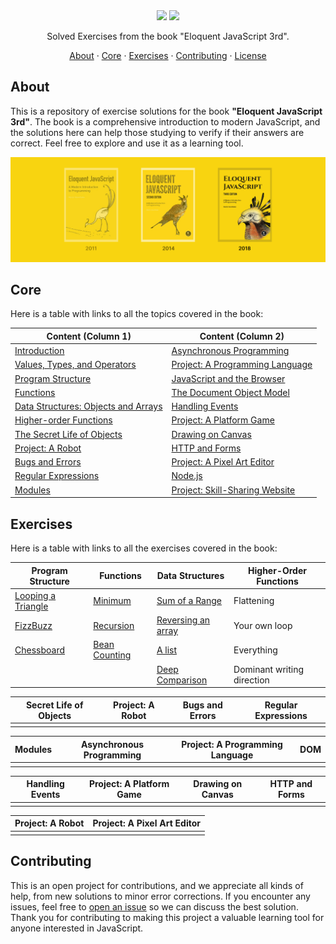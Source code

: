 <div align="center">
  <img width="60%" src="https://raw.githubusercontent.com/wesleydmscn/eloquent-javascript-3rd/HEAD/.github/logotipo-light.svg?raw=true#gh-dark-mode-only">
  <img width="60%" src="https://raw.githubusercontent.com/wesleydmscn/eloquent-javascript-3rd/HEAD/.github/logotipo-dark.svg?raw=true#gh-light-mode-only">
  <p align="center">Solved Exercises from the book "Eloquent JavaScript 3rd".</p>
  <p align="center">
    <a href="#about">About</a> · 
    <a href="#core">Core</a> · 
    <a href="#exercises">Exercises</a> · 
    <a href="#contributing">Contributing</a> ·
    <a href="./LICENSE">License</a>
  </p>
</div>

## About
This is a repository of exercise solutions for the book **"Eloquent JavaScript 3rd"**. The book is a comprehensive introduction to modern JavaScript, and the solutions here can help those studying to verify if their answers are correct. Feel free to explore and use it as a learning tool.

<div align="center">
  <img width="100%" src=".github/header.jpg">
</div>

## Core
Here is a table with links to all the topics covered in the book:

| Content (Column 1)                                                                 | Content (Column 2)                                                                    |
| ---------------------------------------------------------------------------------- | ------------------------------------------------------------------------------------- |
| [Introduction](https://eloquentjavascript.net/00_intro.html)                       | [Asynchronous Programming](https://eloquentjavascript.net/11_async.html)              |
| [Values, Types, and Operators](https://eloquentjavascript.net/01_values.html)      | [Project: A Programming Language](https://eloquentjavascript.net/12_language.html)    |
| [Program Structure](https://eloquentjavascript.net/02_program_structure.html)      | [JavaScript and the Browser](https://eloquentjavascript.net/13_browser.html)          |
| [Functions](https://eloquentjavascript.net/03_functions.html)                      | [The Document Object Model](https://eloquentjavascript.net/14_dom.html)               |
| [Data Structures: Objects and Arrays](https://eloquentjavascript.net/04_data.html) | [Handling Events](https://eloquentjavascript.net/15_event.html)                       |
| [Higher-order Functions](https://eloquentjavascript.net/05_higher_order.html)      | [Project: A Platform Game](https://eloquentjavascript.net/16_game.html)               |
| [The Secret Life of Objects](https://eloquentjavascript.net/05_higher_order.html)  | [Drawing on Canvas](https://eloquentjavascript.net/17_canvas.html)                    |
| [Project: A Robot](https://eloquentjavascript.net/07_robot.html)                   | [HTTP and Forms](https://eloquentjavascript.net/18_http.html)                         |
| [Bugs and Errors](https://eloquentjavascript.net/08_error.html)                    | [Project: A Pixel Art Editor](https://eloquentjavascript.net/19_paint.html)           |
| [Regular Expressions](https://eloquentjavascript.net/09_regexp.html)               | [Node.js](https://eloquentjavascript.net/20_node.html)                                |
| [Modules](https://eloquentjavascript.net/10_modules.html)                          | [Project: Skill-Sharing Website](https://eloquentjavascript.net/21_skillsharing.html) |

## Exercises
Here is a table with links to all the exercises covered in the book:

| Program Structure                                                       | Functions                                             | Data Structures                                                       | Higher-Order Functions     |
| ----------------------------------------------------------------------- | ----------------------------------------------------- | --------------------------------------------------------------------- | -------------------------- |
| [Looping a Triangle](exercises/program_structure/looping_a_triangle.js) | [Minimum](exercises/functions/minimum.js)             | [Sum of a Range](exercises/data-structures/sum-of-a-range.js)         | Flattening                 |
| [FizzBuzz](exercises/program_structure/fizzbuzz.js)                     | [Recursion](exercises/functions/recursion.js)         | [Reversing an array](exercises/data-structures/reversing-an-array.js) | Your own loop              |
| [Chessboard](exercises/program_structure/chessboard.js)                 | [Bean Counting](exercises/functions/bean-counting.js) | [A list](exercises/data-structures/a-list.js)                         | Everything                 |
|                                                                         |                                                       | [Deep Comparison](exercises/data-structures/deep-comparison.js)       | Dominant writing direction |

| Secret Life of Objects | Project: A Robot | Bugs and Errors | Regular Expressions |
| ---------------------- | ---------------- | --------------- | ------------------- |
|                        |                  |                 |                     |

| Modules | Asynchronous Programming | Project: A Programming Language | DOM |
| ------- | ------------------------ | ------------------------------- | --- |
|         |                          |                                 |     |

| Handling Events | Project: A Platform Game | Drawing on Canvas | HTTP and Forms |
| --------------- | ------------------------ | ----------------- | -------------- |
|                 |                          |                   |                |

| Project: A Robot | Project: A Pixel Art Editor |
| ---------------- | --------------------------- |
|                  |                             |

## Contributing
This is an open project for contributions, and we appreciate all kinds of help, from new solutions to minor error corrections. If you encounter any issues, feel free to [open an issue](https://github.com/wesleydmscn/eloquent-javascript-3rd/issues/new) so we can discuss the best solution. Thank you for contributing to making this project a valuable learning tool for anyone interested in JavaScript.